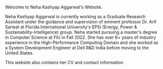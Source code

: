 Welcome to Neha Kashyap Aggarwal's Website.

Neha Kashyap Aggarwal is currently working as a Graduate Research Assistant under the guidance and supervision of eminent professor Dr. Arif Sarwat at 
Florida International University's EPSi (Energy, Power & Sustainability-Intelligence) group. Neha started pursuing a master's degree in Computer Science at FIU in Fall 2022. She has over 6+ years of industry experience in the High-Performance Computing Domain and she worked as a System Development Engineer at Dell R&D India before moving to the United States.

This website also contains her CV and contact information.
